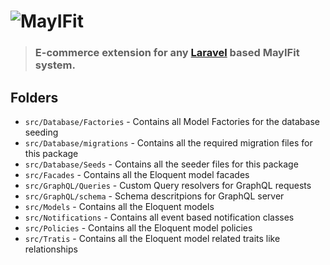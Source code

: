 # ![MayIFit](https://mayifit.net/uploads/1/3/1/4/131406101/published/mif-1.png)

> ### E-commerce extension for any [Laravel](https://laravel.com) based MayIFit system.



## Folders

- `src/Database/Factories` - Contains all Model Factories for the database seeding
- `src/Database/migrations` - Contains all the required migration files for this package
- `src/Database/Seeds` - Contains all the seeder files for this package
- `src/Facades` - Contains all the Eloquent model facades
- `src/GraphQL/Queries` - Custom Query resolvers for GraphQL requests
- `src/GraphQL/schema` - Schema descritpions for GraphQL server
- `src/Models` - Contains all the Eloquent models
- `src/Notifications` - Contains all event based notification classes
- `src/Policies` - Contains all the Eloquent model policies
- `src/Tratis` - Contains all the Eloquent model related traits like relationships
